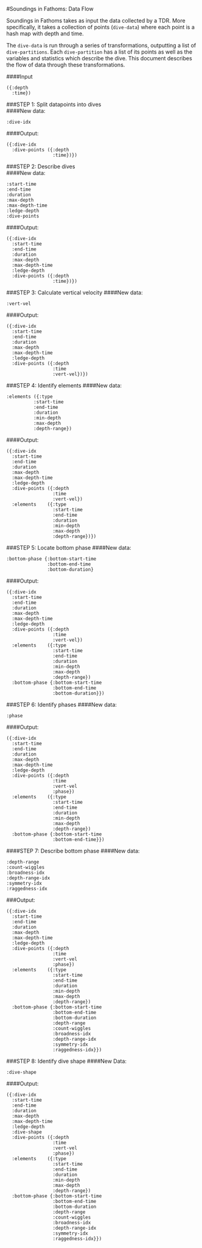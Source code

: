 #Soundings in Fathoms: Data Flow

Soundings in Fathoms takes as input the data collected by a TDR. More specifically, it takes a collection of points (```dive-data```) where each point is a hash map with depth and time. 

The ```dive-data``` is run through a series of transformations, outputting a list of ```dive-partitions```. Each ```dive-partition``` has a list of its points as well as the variables and statistics which describe the dive. This document describes the flow of data through these transformations.

####Input 
```
({:depth 
  :time})
```

###STEP 1: Split datapoints into dives	
####New data:
```
:dive-idx
```
####Output:
```
({:dive-idx
  :dive-points ({:depth 
				 :time})})
```

###STEP 2: Describe dives	
####New data:
```
:start-time
:end-time
:duration
:max-depth
:max-depth-time
:ledge-depth
:dive-points
```
####Output:	
```
({:dive-idx
  :start-time
  :end-time
  :duration
  :max-depth
  :max-depth-time
  :ledge-depth
  :dive-points ({:depth 
				 :time})})
```

###STEP 3: Calculate vertical velocity
####New data:
```
:vert-vel
```
####Output:	
```
({:dive-idx
  :start-time
  :end-time
  :duration
  :max-depth
  :max-depth-time
  :ledge-depth
  :dive-points ({:depth 
				 :time
				 :vert-vel})})
```

###STEP 4: Identify elements
####New data:
```
:elements ({:type
  		  :start-time
  		  :end-time
  		  :duration
  		  :min-depth
  		  :max-depth
  		  :depth-range})
```
####Output:	
```
({:dive-idx
  :start-time
  :end-time
  :duration
  :max-depth
  :max-depth-time
  :ledge-depth
  :dive-points ({:depth 
				 :time
				 :vert-vel})
  :elements	   ({:type
				 :start-time
				 :end-time
				 :duration
				 :min-depth
				 :max-depth
				 :depth-range})})
```

###STEP 5: Locate bottom phase
####New data:
```
:bottom-phase {:bottom-start-time
			   :bottom-end-time
		   	   :bottom-duration}
```
####Output:	
```
({:dive-idx
  :start-time
  :end-time
  :duration
  :max-depth
  :max-depth-time
  :ledge-depth
  :dive-points ({:depth 
				 :time
				 :vert-vel})
  :elements	   ({:type
				 :start-time
				 :end-time
				 :duration
				 :min-depth
				 :max-depth
				 :depth-range})
  :bottom-phase {:bottom-start-time
				 :bottom-end-time
			 	 :bottom-duration}})
```

###STEP 6: Identify phases
####New data:
```
:phase
```
####Output:
```
({:dive-idx
  :start-time
  :end-time
  :duration
  :max-depth
  :max-depth-time
  :ledge-depth
  :dive-points ({:depth 
				 :time
				 :vert-vel
				 :phase})
  :elements	   ({:type
				 :start-time
				 :end-time
				 :duration
				 :min-depth
				 :max-depth
				 :depth-range})
  :bottom-phase {:bottom-start-time
				 :bottom-end-time}})
```

####STEP 7: Describe bottom phase
####New data:
```
:depth-range
:count-wiggles
:broadness-idx 
:depth-range-idx 
:symmetry-idx 
:raggedness-idx
```
###Output:	
```
({:dive-idx
  :start-time
  :end-time
  :duration
  :max-depth
  :max-depth-time
  :ledge-depth
  :dive-points ({:depth 
				 :time
				 :vert-vel
				 :phase})
  :elements	   ({:type
				 :start-time
				 :end-time
				 :duration
				 :min-depth
				 :max-depth
				 :depth-range})
  :bottom-phase {:bottom-start-time
				 :bottom-end-time
				 :bottom-duration
				 :depth-range
				 :count-wiggles
                 :broadness-idx 
				 :depth-range-idx 
				 :symmetry-idx 
				 :raggedness-idx}})
```

###STEP 8: Identify dive shape
####New Data:
```
:dive-shape
```
####Output:	
```
({:dive-idx
  :start-time
  :end-time
  :duration
  :max-depth
  :max-depth-time
  :ledge-depth
  :dive-shape
  :dive-points ({:depth 
				 :time
				 :vert-vel
				 :phase})
  :elements	   ({:type
				 :start-time
				 :end-time
				 :duration
				 :min-depth
				 :max-depth
				 :depth-range})
  :bottom-phase {:bottom-start-time
				 :bottom-end-time
				 :bottom-duration
				 :depth-range
				 :count-wiggles
                 :broadness-idx 
				 :depth-range-idx 
				 :symmetry-idx 
				 :raggedness-idx}})
```
